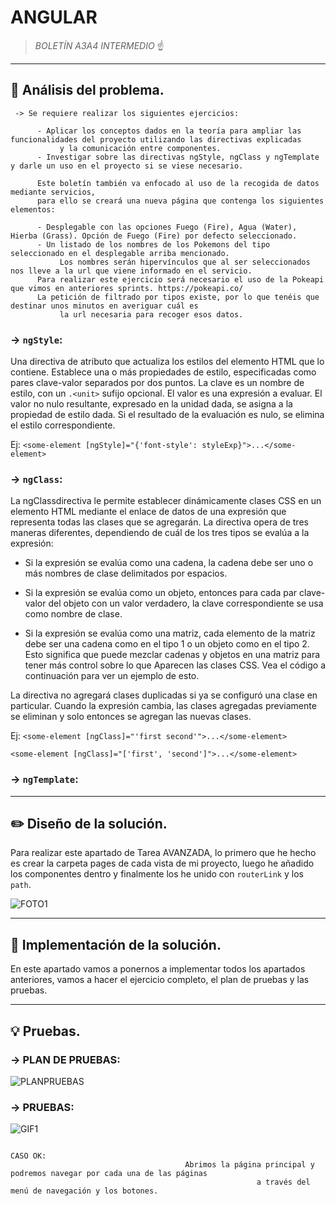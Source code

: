# ANGULAR 

> *BOLETÍN A3A4 INTERMEDIO* ☝️


---


## 🔎 Análisis del problema.

     -> Se requiere realizar los siguientes ejercicios:
     
          - Aplicar los conceptos dados en la teoría para ampliar las funcionalidades del proyecto utilizando las directivas explicadas
               y la comunicación entre componentes.
          - Investigar sobre las directivas ngStyle, ngClass y ngTemplate y darle un uso en el proyecto si se viese necesario.
          
          Este boletín también va enfocado al uso de la recogida de datos mediante servicios,
          para ello se creará una nueva página que contenga los siguientes elementos:
          
          - Desplegable con las opciones Fuego (Fire), Agua (Water), Hierba (Grass). Opción de Fuego (Fire) por defecto seleccionado.
          - Un listado de los nombres de los Pokemons del tipo seleccionado en el desplegable arriba mencionado. 
               Los nombres serán hipervínculos que al ser seleccionados nos lleve a la url que viene informado en el servicio.
          Para realizar este ejercicio será necesario el uso de la Pokeapi que vimos en anteriores sprints. https://pokeapi.co/
          La petición de filtrado por tipos existe, por lo que tenéis que destinar unos minutos en averiguar cuál es
               la url necesaria para recoger esos datos.


### -> `ngStyle`:

Una directiva de atributo que actualiza los estilos del elemento HTML que lo contiene. Establece una o más propiedades  de estilo, 
especificadas como pares clave-valor separados por dos puntos. La clave es un nombre de estilo, con un `.<unit>` sufijo opcional.
El valor es una expresión a evaluar. El valor no nulo resultante, expresado en la unidad dada, se asigna a la propiedad de estilo dada.
Si el resultado de la evaluación es nulo, se elimina el estilo correspondiente.
          
Ej: ` <some-element [ngStyle]="{'font-style': styleExp}">...</some-element> `


### -> `ngClass`: 

La ngClassdirectiva le permite establecer dinámicamente clases CSS en un elemento HTML mediante el enlace de datos de una expresión 
que representa todas las clases que se agregarán. La directiva opera de tres maneras diferentes, dependiendo de cuál de los tres tipos 
se evalúa a la expresión:
- Si la expresión se evalúa como una cadena, la cadena debe ser uno o más nombres de clase delimitados por espacios.

- Si la expresión se evalúa como un objeto, entonces para cada par clave-valor del objeto con un valor verdadero, la clave correspondiente se usa como nombre de clase.

- Si la expresión se evalúa como una matriz, cada elemento de la matriz debe ser una cadena como en el tipo 1 o un objeto como en el tipo 2. Esto significa que puede mezclar cadenas y objetos en una matriz para tener más control sobre lo que Aparecen las clases CSS. Vea el código a continuación para ver un ejemplo de esto.

La directiva no agregará clases duplicadas si ya se configuró una clase en particular. Cuando la expresión cambia,
las clases agregadas previamente se eliminan y solo entonces se agregan las nuevas clases.

Ej: `<some-element [ngClass]="'first second'">...</some-element>`

`<some-element [ngClass]="['first', 'second']">...</some-element>`


### -> `ngTemplate`:




---



## ✏️ Diseño de la solución.

Para realizar este apartado de Tarea AVANZADA, lo primero que he hecho es crear la carpeta pages de cada vista de mi proyecto, luego he añadido los componentes dentro y finalmente los he unido con `routerLink` y los `path`.

![FOTO1](recursos/EJERCICIO5.PNG)



---





## 📝 Implementación de la solución.

En este apartado vamos a ponernos a implementar todos los apartados anteriores, vamos a hacer el ejercicio completo, el plan de pruebas y las pruebas.


---



## 💡 Pruebas.

### -> PLAN DE PRUEBAS:

![PLANPRUEBAS](recursos/PlanPruebas.PNG)



### -> PRUEBAS:

![GIF1](recursos/GIF1.gif)

                                                                          CASO OK:
                                           Abrimos la página principal y podremos navegar por cada una de las páginas 
                                                           a través del menú de navegación y los botones.




